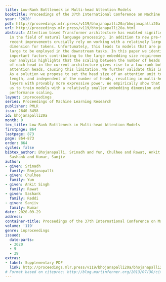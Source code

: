 ```yaml
---
title: Low-Rank Bottleneck in Multi-head Attention Models
booktitle: Proceedings of the 37th International Conference on Machine Learning
year: '2020'
pdf: http://proceedings.mlr.press/v119/bhojanapalli20a/bhojanapalli20a.pdf
url: http://proceedings.mlr.press/v119/bhojanapalli20a.html
abstract: Attention based Transformer architecture has enabled significant advances
  in the field of natural language processing. In addition to new pre-training techniques,
  recent improvements crucially rely on working with a relatively larger embedding
  dimension for tokens. Unfortunately, this leads to models that are prohibitively
  large to be employed in the downstream tasks. In this paper we identify one of the
  important factors contributing to the large embedding size requirement. In particular,
  our analysis highlights that the scaling between the number of heads and the size
  of each head in the current architecture gives rise to a low-rank bottleneck in
  attention heads, causing this limitation. We further validate this in our experiments.
  As a solution we propose to set the head size of an attention unit to input sequence
  length, and independent of the number of heads, resulting in multi-head attention
  layers with provably more expressive power. We empirically show that this allows
  us to train models with a relatively smaller embedding dimension and with better
  performance scaling.
layout: inproceedings
series: Proceedings of Machine Learning Research
publisher: PMLR
issn: 2640-3498
id: bhojanapalli20a
month: 0
tex_title: Low-Rank Bottleneck in Multi-head Attention Models
firstpage: 864
lastpage: 873
page: 864-873
order: 864
cycles: false
bibtex_author: Bhojanapalli, Srinadh and Yun, Chulhee and Rawat, Ankit Singh and Reddi,
  Sashank and Kumar, Sanjiv
author:
- given: Srinadh
  family: Bhojanapalli
- given: Chulhee
  family: Yun
- given: Ankit Singh
  family: Rawat
- given: Sashank
  family: Reddi
- given: Sanjiv
  family: Kumar
date: 2020-09-29
address: 
container-title: Proceedings of the 37th International Conference on Machine Learning
volume: '119'
genre: inproceedings
issued:
  date-parts:
  - 2020
  - 9
  - 29
extras:
- label: Supplementary PDF
  link: http://proceedings.mlr.press/v119/bhojanapalli20a/bhojanapalli20a-supp.pdf
# Format based on citeproc: http://blog.martinfenner.org/2013/07/30/citeproc-yaml-for-bibliographies/
---
```

